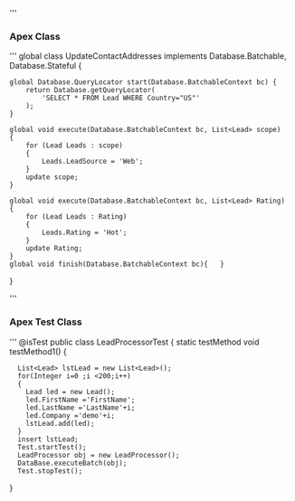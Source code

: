 '''
### Apex Class
'''
global class UpdateContactAddresses implements Database.Batchable<sObject>, Database.Stateful {
    
    global Database.QueryLocator start(Database.BatchableContext bc) {
        return Database.getQueryLocator(
            'SELECT * FROM Lead WHERE Country="US"' 
        );
    }

    global void execute(Database.BatchableContext bc, List<Lead> scope)
    {
        for (Lead Leads : scope)
        {
            Leads.LeadSource = 'Web';
        }
        update scope;
    }   

    global void execute(Database.BatchableContext bc, List<Lead> Rating)
    {
        for (Lead Leads : Rating)
        {
            Leads.Rating = 'Hot';
        }
        update Rating;
    }   
    global void finish(Database.BatchableContext bc){   }
}

'''
### Apex Test Class
'''
@isTest
public class LeadProcessorTest
{
  static testMethod void testMethod1()
  {
  
      List<Lead> lstLead = new List<Lead>();
      for(Integer i=0 ;i <200;i++)
      {
        Lead led = new Lead();
        led.FirstName ='FirstName';
        led.LastName ='LastName'+i;
        led.Company ='demo'+i;
        lstLead.add(led);
      }
      insert lstLead;
      Test.startTest();
      LeadProcessor obj = new LeadProcessor();
      DataBase.executeBatch(obj);
      Test.stopTest();
  }

